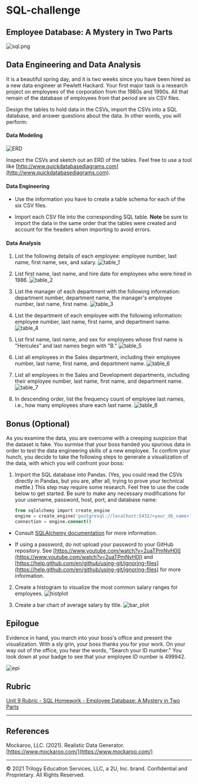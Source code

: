 # SQL-challenge

## Employee Database: A Mystery in Two Parts

![sql.png](images/SQL_img.jpg)

## Data Engineering and Data Analysis

It is a beautiful spring day, and it is two weeks since you have been hired as a new data engineer at Pewlett Hackard. Your first major task is a research project on employees of the corporation from the 1980s and 1990s. All that remain of the database of employees from that period are six CSV files.

Design the tables to hold data in the CSVs, import the CSVs into a SQL database, and answer questions about the data. In other words, you will perform:


#### Data Modeling


![ERD](images/ERD.JPG)

Inspect the CSVs and sketch out an ERD of the tables. Feel free to use a tool like [http://www.quickdatabasediagrams.com](http://www.quickdatabasediagrams.com).

#### Data Engineering

* Use the information you have to create a table schema for each of the six CSV files. 

* Import each CSV file into the corresponding SQL table. **Note** be sure to import the data in the same order that the tables were created and account for the headers when importing to avoid errors.

#### Data Analysis


1. List the following details of each employee: employee number, last name, first name, sex, and salary.
![table_1](images/table_1.JPG)

2. List first name, last name, and hire date for employees who were hired in 1986.
![table_2](images/table_2.JPG)

3. List the manager of each department with the following information: department number, department name, the manager's employee number, last name, first name.
![table_3](images/table_3.JPG)

4. List the department of each employee with the following information: employee number, last name, first name, and department name.
![table_4](images/table_4.JPG)

5. List first name, last name, and sex for employees whose first name is "Hercules" and last names begin with "B."
![table_5](images/table_5.JPG)

6. List all employees in the Sales department, including their employee number, last name, first name, and department name.
![table_6](images/table_6.JPG)

7. List all employees in the Sales and Development departments, including their employee number, last name, first name, and department name.
![table_7](images/table_7.JPG)

8. In descending order, list the frequency count of employee last names, i.e., how many employees share each last name.
![table_8](images/table_8.JPG)

## Bonus (Optional)

As you examine the data, you are overcome with a creeping suspicion that the dataset is fake. You surmise that your boss handed you spurious data in order to test the data engineering skills of a new employee. To confirm your hunch, you decide to take the following steps to generate a visualization of the data, with which you will confront your boss:

1. Import the SQL database into Pandas. (Yes, you could read the CSVs directly in Pandas, but you are, after all, trying to prove your technical mettle.) This step may require some research. Feel free to use the code below to get started. Be sure to make any necessary modifications for your username, password, host, port, and database name:

   ```sql
   from sqlalchemy import create_engine
   engine = create_engine('postgresql://localhost:5432/<your_db_name>')
   connection = engine.connect()
   ```

* Consult [SQLAlchemy documentation](https://docs.sqlalchemy.org/en/latest/core/engines.html#postgresql) for more information.

* If using a password, do not upload your password to your GitHub repository. See [https://www.youtube.com/watch?v=2uaTPmNvH0I](https://www.youtube.com/watch?v=2uaTPmNvH0I) and [https://help.github.com/en/github/using-git/ignoring-files](https://help.github.com/en/github/using-git/ignoring-files) for more information.

2. Create a histogram to visualize the most common salary ranges for employees.
![histplot](images/histplot.png)

3. Create a bar chart of average salary by title.
![bar_plot](images/bar_plot.png)

## Epilogue

Evidence in hand, you march into your boss's office and present the visualization. With a sly grin, your boss thanks you for your work. On your way out of the office, you hear the words, "Search your ID number." You look down at your badge to see that your employee ID number is 499942.

![epi](images/epi.JPG)



## Rubric

[Unit 9 Rubric - SQL Homework - Employee Database: A Mystery in Two Parts](https://docs.google.com/document/d/1OksnTYNCT0v0E-VkhIMJ9-iG0_oXNwCZAJlKV0aVMKQ/edit?usp=sharing)

- - -

## References

Mockaroo, LLC. (2021). Realistic Data Generator. [https://www.mockaroo.com/](https://www.mockaroo.com/)

- - -

© 2021 Trilogy Education Services, LLC, a 2U, Inc. brand. Confidential and Proprietary. All Rights Reserved.
